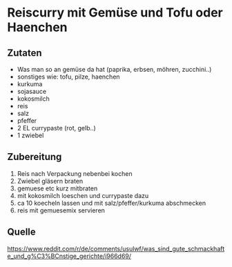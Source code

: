 # Reiscurry mit Gemüse und Tofu oder Haenchen

## Zutaten
- Was man so an gemüse da hat (paprika, erbsen, möhren, zucchini..)
- sonstiges wie: tofu, pilze, haenchen
- kurkuma
- sojasauce
- kokosmilch
- reis
- salz
- pfeffer
- 2 EL currypaste (rot, gelb..)
- 1 zwiebel

## Zubereitung

1. Reis nach Verpackung nebenbei kochen 
2. Zwiebel gläsern braten
3. gemuese etc kurz mitbraten
4. mit kokosmilch loeschen und currypaste dazu
5. ca 10 koecheln lassen und mit salz/pfeffer/kurkuma abschmecken
6. reis mit gemuesemix servieren

## Quelle
https://www.reddit.com/r/de/comments/usulwf/was_sind_gute_schmackhafte_und_g%C3%BCnstige_gerichte/i966d69/
